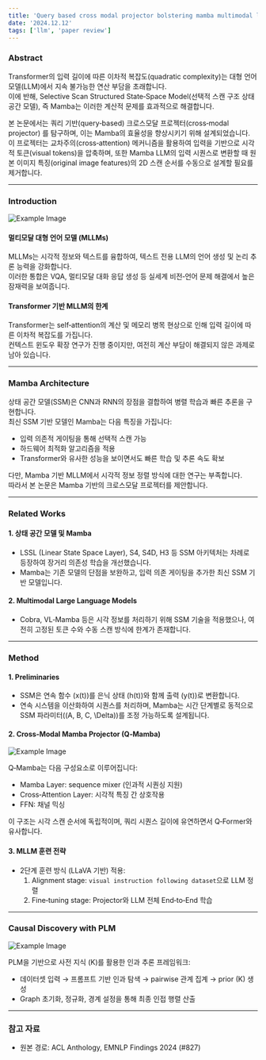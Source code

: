 ```yaml
---
title: 'Query based cross modal projector bolstering mamba multimodal llm'
date: '2024.12.12'
tags: ['llm', 'paper review']
---
```


### Abstract

Transformer의 입력 길이에 따른 이차적 복잡도(quadratic complexity)는 대형 언어 모델(LLM)에서 지속 불가능한 연산 부담을 초래합니다.  
이에 반해, Selective Scan Structured State‑Space Model(선택적 스캔 구조 상태공간 모델), 즉 Mamba는 이러한 계산적 문제를 효과적으로 해결합니다.

본 논문에서는 쿼리 기반(query‑based) 크로스모달 프로젝터(cross‑modal projector) 를 탐구하며, 이는 Mamba의 효율성을 향상시키기 위해 설계되었습니다.  
이 프로젝터는 교차주의(cross‑attention) 메커니즘을 활용하여 입력을 기반으로 시각적 토큰(visual tokens)을 압축하며, 또한 Mamba LLM의 입력 시퀀스로 변환할 때 원본 이미지 특징(original image features)의 2D 스캔 순서를 수동으로 설계할 필요를 제거합니다.

---

### Introduction

![Example Image](https://velog.velcdn.com/images/ski06043/post/f50d60e1-694d-48cc-9aef-5caac866a67f/image.png)

#### 멀티모달 대형 언어 모델 (MLLMs)

MLLMs는 시각적 정보와 텍스트를 융합하여, 텍스트 전용 LLM의 언어 생성 및 논리 추론 능력을 강화합니다.  
이러한 통합은 VQA, 멀티모달 대화 응답 생성 등 실세계 비전‑언어 문제 해결에서 높은 잠재력을 보여줍니다.

#### Transformer 기반 MLLM의 한계

Transformer는 self‑attention의 계산 및 메모리 병목 현상으로 인해 입력 길이에 따른 이차적 복잡도를 가집니다.  
컨텍스트 윈도우 확장 연구가 진행 중이지만, 여전히 계산 부담이 해결되지 않은 과제로 남아 있습니다.

---

### Mamba Architecture

상태 공간 모델(SSM)은 CNN과 RNN의 장점을 결합하여 병렬 학습과 빠른 추론을 구현합니다.  
최신 SSM 기반 모델인 Mamba는 다음 특징을 가집니다:

- 입력 의존적 게이팅을 통해 선택적 스캔 가능  
- 하드웨어 최적화 알고리즘을 적용  
- Transformer와 유사한 성능을 보이면서도 빠른 학습 및 추론 속도 확보  

다만, Mamba 기반 MLLM에서 시각적 정보 정렬 방식에 대한 연구는 부족합니다.  
따라서 본 논문은 Mamba 기반의 크로스모달 프로젝터를 제안합니다.

---

### Related Works

#### 1. 상태 공간 모델 및 Mamba  
- LSSL (Linear State Space Layer), S4, S4D, H3 등 SSM 아키텍처는 차례로 등장하여 장거리 의존성 학습을 개선했습니다.  
- Mamba는 기존 모델의 단점을 보완하고, 입력 의존 게이팅을 추가한 최신 SSM 기반 모델입니다.

#### 2. Multimodal Large Language Models  
- Cobra, VL‑Mamba 등은 시각 정보를 처리하기 위해 SSM 기술을 적용했으나, 여전히 고정된 토큰 수와 수동 스캔 방식에 한계가 존재합니다.

---

### Method

#### 1. Preliminaries  
- SSM은 연속 함수 \(x(t)\)를 은닉 상태 \(h(t)\)와 함께 출력 \(y(t)\)로 변환합니다.  
- 연속 시스템을 이산화하여 시퀀스를 처리하며, Mamba는 시간 단계별로 동적으로 SSM 파라미터(\(A, B, C, \Delta\))를 조정 가능하도록 설계됩니다.

#### 2. Cross‑Modal Mamba Projector (Q‑Mamba)

![Example Image](https://velog.velcdn.com/images/ski06043/post/024f3e4e-f4a7-46a4-83a7-620e87a00522/image.png)

Q‑Mamba는 다음 구성요소로 이루어집니다:

- Mamba Layer: sequence mixer (인과적 시퀀싱 지원)  
- Cross‑Attention Layer: 시각적 특징 간 상호작용  
- FFN: 채널 믹싱  

이 구조는 시각 스캔 순서에 독립적이며, 쿼리 시퀀스 길이에 유연하면서 Q‑Former와 유사합니다.

#### 3. MLLM 훈련 전략  
- 2단계 훈련 방식 (LLaVA 기반) 적용:  
  1. Alignment stage: `visual instruction following dataset`으로 LLM 정렬  
  2. Fine‑tuning stage: Projector와 LLM 전체 End‑to‑End 학습

---

### Causal Discovery with PLM

![Example Image](https://velog.velcdn.com/images/ski06043/post/94900903-6d4f-4e68-853a-029ca30b1053/image.png)

PLM을 기반으로 사전 지식 \(K\)를 활용한 인과 추론 프레임워크:  
- 데이터셋 입력 → 프롬프트 기반 인과 탐색 → pairwise 관계 집계 → prior \(K\) 생성  
- Graph 초기화, 정규화, 경계 설정을 통해 최종 인접 행렬 산출

---

### 참고 자료

- 원본 경로: ACL Anthology, EMNLP Findings 2024 (#827)
